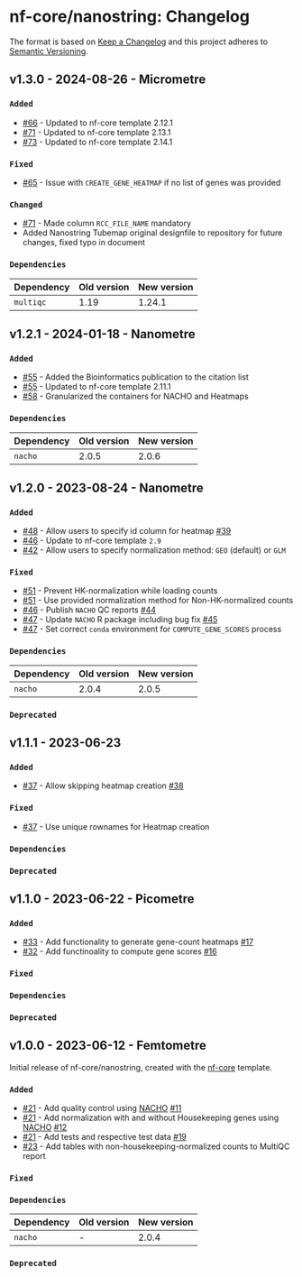 # nf-core/nanostring: Changelog

The format is based on [Keep a Changelog](https://keepachangelog.com/en/1.0.0/)
and this project adheres to [Semantic Versioning](https://semver.org/spec/v2.0.0.html).

## v1.3.0 - 2024-08-26 - Micrometre

### `Added`

- [#66](https://github.com/nf-core/nanostring/pull/66) - Updated to nf-core template 2.12.1
- [#71](https://github.com/nf-core/nanostring/pull/71) - Updated to nf-core template 2.13.1
- [#73](https://github.com/nf-core/nanostring/pull/73) - Updated to nf-core template 2.14.1

### `Fixed`

- [#65](https://github.com/nf-core/nanostring/pull/65) - Issue with `CREATE_GENE_HEATMAP` if no list of genes was provided

### `Changed`

- [#71](https://github.com/nf-core/nanostring/pull/71) - Made column `RCC_FILE_NAME` mandatory
- Added Nanostring Tubemap original designfile to repository for future changes, fixed typo in document

### `Dependencies`

| Dependency | Old version | New version |
| ---------- | ----------- | ----------- |
| `multiqc`  | 1.19        | 1.24.1      |

## v1.2.1 - 2024-01-18 - Nanometre

### `Added`

- [#55](https://github.com/nf-core/nanostring/pull/55) - Added the Bioinformatics publication to the citation list
- [#55](https://github.com/nf-core/nanostring/pull/55) - Updated to nf-core template 2.11.1
- [#58](https://github.com/nf-core/nanostring/pull/58) - Granularized the containers for NACHO and Heatmaps

### `Dependencies`

| Dependency | Old version | New version |
| ---------- | ----------- | ----------- |
| `nacho`    | 2.0.5       | 2.0.6       |

## v1.2.0 - 2023-08-24 - Nanometre

### `Added`

- [#48](https://github.com/nf-core/nanostring/pull/48) - Allow users to specify id column for heatmap [#39](https://github.com/nf-core/nanostring/issues/39)
- [#46](https://github.com/nf-core/nanostring/pull/46) - Update to nf-core template `2.9`
- [#42](https://github.com/nf-core/nanostring/pull/42) - Allow users to specify normalization method: `GEO` (default) or `GLM`

### `Fixed`

- [#51](https://github.com/nf-core/nanostring/pull/51) - Prevent HK-normalization while loading counts
- [#51](https://github.com/nf-core/nanostring/pull/51) - Use provided normalization method for Non-HK-normalized counts
- [#46](https://github.com/nf-core/nanostring/pull/46) - Publish `NACHO` QC reports [#44](https://github.com/nf-core/nanostring/issues/44)
- [#47](https://github.com/nf-core/nanostring/pull/47) - Update `NACHO` R package including bug fix [#45](https://github.com/nf-core/nanostring/issues/45)
- [#47](https://github.com/nf-core/nanostring/pull/47) - Set correct `conda` environment for `COMPUTE_GENE_SCORES` process

### `Dependencies`

| Dependency | Old version | New version |
| ---------- | ----------- | ----------- |
| `nacho`    | 2.0.4       | 2.0.5       |

### `Deprecated`

## v1.1.1 - 2023-06-23

### `Added`

- [#37](https://github.com/nf-core/nanostring/pull/37) - Allow skipping heatmap creation [#38](https://github.com/nf-core/nanostring/issues/38)

### `Fixed`

- [#37](https://github.com/nf-core/nanostring/pull/37) - Use unique rownames for Heatmap creation

### `Dependencies`

### `Deprecated`

## v1.1.0 - 2023-06-22 - Picometre

### `Added`

- [#33](https://github.com/nf-core/nanostring/pull/33) - Add functionality to generate gene-count heatmaps [#17](https://github.com/nf-core/nanostring/issues/17)
- [#32](https://github.com/nf-core/nanostring/pull/32) - Add functinoality to compute gene scores [#16](https://github.com/nf-core/nanostring/issues/16)

### `Fixed`

### `Dependencies`

### `Deprecated`

## v1.0.0 - 2023-06-12 - Femtometre

Initial release of nf-core/nanostring, created with the [nf-core](https://nf-co.re/) template.

### `Added`

- [#21](https://github.com/nf-core/nanostring/pull/21) - Add quality control using [NACHO](https://github.com/mcanouil/NACHO/) [#11](https://github.com/nf-core/nanostring/issues/11)
- [#21](https://github.com/nf-core/nanostring/pull/21) - Add normalization with and without Housekeeping genes using [NACHO](https://github.com/mcanouil/NACHO/) [#12](https://github.com/nf-core/nanostring/issues/12)
- [#21](https://github.com/nf-core/nanostring/pull/21) - Add tests and respective test data [#19](https://github.com/nf-core/nanostring/issues/19)
- [#23](https://github.com/nf-core/nanostring/pull/23) - Add tables with non-housekeeping-normalized counts to MultiQC report

### `Fixed`

### `Dependencies`

| Dependency | Old version | New version |
| ---------- | ----------- | ----------- |
| `nacho`    | -           | 2.0.4       |

### `Deprecated`
